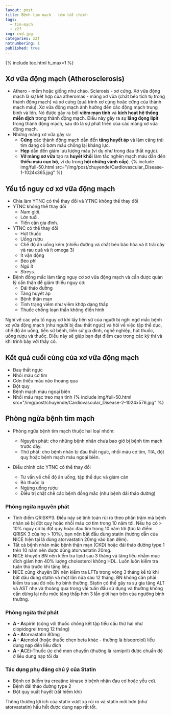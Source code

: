 ```yaml
---
layout: post
title: Bệnh tim mạch - tóm tắt chính
tags:
  - tim-mạch
  - z2f
img: cvd.jpg
categories: z2f
notnumbering: 1
published: true
---
```


{% include toc.html h_max=1 %} 

## Xơ vữa động mạch (Atherosclerosis)
- Athero - mềm hoặc giống như cháo. Sclerosis - xơ cứng. Xơ vữa động mạch là sự kết hợp của atheromas - mảng xơ vữa (chất béo tích tụ trong thành động mạch) và xơ cứng (quá trình xơ cứng hoặc cứng của thành mạch máu). Xơ vữa động mạch ảnh hưởng đến các động mạch trung bình và lớn. Nó được gây ra bởi **viêm mạn tính** và **kích hoạt hệ thống miễn dịch** trong thành động mạch. Điều này gây ra sự **lắng đọng lipit** trong thành động mạch, sau đó là sự phát triển của các mảng xơ vữa động mạch.
- Những mảng xơ vữa gây ra:
	- **Cứng** các thành động mạch dẫn đến **tăng huyết áp** và làm căng trái tim đang cố bơm máu chống lại kháng lực.
	- **Hẹp** dẫn đến giảm lưu lượng máu (ví dụ như trong đau thắt ngực).
	- **Vỡ mảng xơ vữa** tạo ra **huyết khối** làm tắc nghẽn mạch máu dẫn đến **thiếu máu cục bộ**, ví dụ trong **hội chứng vành cấp**).
{% include img/full-50.html src="/img/post/chuyende/Cardiovascular_Disease-1-1024x365.jpg" %}

## Yếu tố nguy cơ xơ vữa động mạch
- Chia làm YTNC có thể thay đổi và YTNC không thể thay đổi
- YTNC không thể thay đổi
	- Nam giới.
	- Lớn tuổi.
	- Tiền căn gia đình.
- YTNC có thể thay đổi
	- Hút thuốc
	- Uống rượu
	- Chế độ ăn uống kém (nhiều đường và chất béo bão hòa và ít trái cây và rau quả và ít omega 3)
	- Ít vận động
	- Béo phì
	- Ngủ ít
	- Stress.
- Bệnh đồng mắc làm tăng nguy cơ xơ vữa động mạch và cần được quản lý cẩn thận để giảm thiểu nguy cơ:
	- Đái tháo đường
	- Tăng huyết áp
	- Bệnh thận mạn
	- Tình trạng viêm như viêm khớp dạng thấp
	- Thuốc chống loạn thần không điển hình
<div class="alert alert-success" role="alert">
  Nghĩ về các yếu tố nguy cơ khi lấy tiền sử của người bị nghi ngờ mắc bệnh xơ vữa động mạch (như người bị đau thắt ngực) và hỏi về việc tập thể dục, chế độ ăn uống, tiền sử bệnh, tiền sử gia đình, nghề nghiệp, hút thuốc, uống rượu và thuốc. Điều này sẽ giúp bạn đạt điểm cao trong các kỳ thi và khi trình bày với thầy cô.
</div>

## Kết quả cuối cùng của xơ vữa động mạch
- Đau thắt ngực
- Nhồi máu cơ tim
- Cơn thiếu máu não thoáng qua
- Đột quỵ
- Bệnh mạch máu ngoại biên
- Nhồi máu mạc treo mạn tính 
{% include img/full-50.html src="/img/post/chuyende/Cardiovascular_Disease-2-1024x576.jpg" %}

## Phòng ngừa bệnh tim mạch
- Phòng ngừa bệnh tim mạch thuộc hai loại nhóm:
	- Nguyên phát: cho những bệnh nhân chưa bao giờ bị bệnh tim mạch trước đây.
	- Thứ phát: cho bệnh nhân bị đau thắt ngực, nhồi máu cơ tim, TIA, đột quỵ hoặc bệnh mạch máu ngoại biên.

- Điều chỉnh các YTNC có thể thay đổi
	- Tư vấn về chế độ ăn uống, tập thể dục và giảm cân
	- Bỏ thuốc lá
	- Ngừng uống rượu
	- Điều trị chặt chẽ các bệnh đồng mắc (như bệnh đái tháo đường)

### Phòng ngừa nguyên phát
- Tính điểm QRISK®3. Điều này sẽ tính toán rủi ro theo phần trăm mà bệnh nhân sẽ bị đột quỵ hoặc nhồi máu cơ tim trong 10 năm tới. Nếu họ có > 10% nguy cơ bị đột quỵ hoặc đau tim trong 10 năm tới (tức là điểm QRISK 3 của họ > 10%), bạn nên bắt đầu dùng statin (hướng dẫn của NICE hiện tại là dùng atorvastatin 20mg vào ban đêm).
- Tất cả bệnh nhân mắc bệnh thận mạn (CKD) hoặc đái tháo đường type 1 trên 10 năm nên được dùng atorvastatin 20mg.
- NICE khuyên BN nên kiểm tra lipid sau 3 tháng và tăng liều nhằm mục đích giảm hơn 40% lượng cholesterol không HDL. Luôn luôn kiểm tra tuân thủ trước khi tăng liều.
- NICE cũng khuyên BN nên kiểm tra LFTs trong vòng 3 tháng kể từ khi bắt đầu dùng statin và một lần nữa sau 12 tháng. BN không cần phải kiểm tra sau đó nếu họ bình thường. Statin có thể gây ra sự gia tăng ALT và AST nhẹ và thoáng qua trong vài tuần đầu sử dụng và thường không cần dừng lại nếu mức tăng thấp hơn 3 lần giới hạn trên của ngưỡng bình thường.

### Phòng ngừa thứ phát
- **A - A**spirin (cộng với thuốc chống kết tập tiểu cầu thứ hai như clopidogrel trong 12 tháng)
- **A - A**torvastatin 80mg
- **A - A**tenolol (hoặc thuốc chẹn beta khác - thường là bisoprolol) liều dung nạp đến liều đích
- **A - A**CEi-Thuốc ức chế men chuyển (thường là ramipril) được chuẩn độ ở liều dung nạp tối đa

### Tác dụng phụ đáng chú ý của Statin
- Bệnh cơ (kiểm tra creatine kinase ở bệnh nhân đau cơ hoặc yếu cơ).
- Bệnh đái tháo đường type 2
- Đột quỵ xuất huyết (rất hiếm khi)
<div class="alert alert-success" role="alert">
  Thông thường lợi ích của statin vượt xa rủi ro và statin mới hơn (như atorvastatin) hầu hết được dung nạp rất tốt.
</div>

